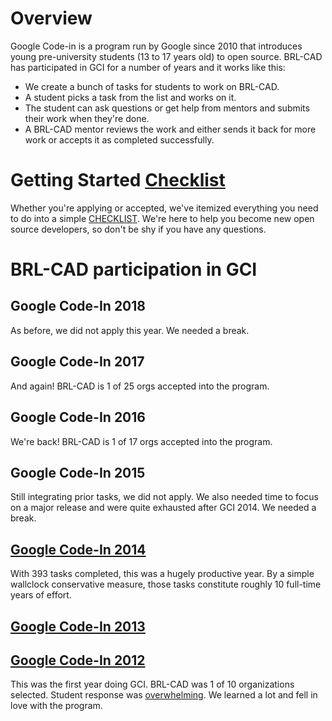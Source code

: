 # Overview

Google Code-in is a program run by Google since 2010 that introduces
young pre-university students (13 to 17 years old) to open source.
BRL-CAD has participated in GCI for a number of years and it works like
this:

-   We create a bunch of tasks for students to work on BRL-CAD.
-   A student picks a task from the list and works on it.
-   The student can ask questions or get help from mentors and submits
    their work when they're done.
-   A BRL-CAD mentor reviews the work and either sends it back for more
    work or accepts it as completed successfully.

# Getting Started [Checklist](http://brlcad.org/wiki/Google_Code_In/Checklist)

Whether you're applying or accepted, we've itemized everything you need
to do into a simple
[CHECKLIST](http://brlcad.org/wiki/Google_Code_In/Checklist). We're here
to help you become new open source developers, so don't be shy if you
have any questions.

# BRL-CAD participation in GCI

## Google Code-In 2018

As before, we did not apply this year. We needed a break.

## Google Code-In 2017

And again! BRL-CAD is 1 of 25 orgs accepted into the program.

## Google Code-In 2016

We're back! BRL-CAD is 1 of 17 orgs accepted into the program.

## Google Code-In 2015

Still integrating prior tasks, we did not apply. We also needed time to
focus on a major release and were quite exhausted after GCI 2014. We
needed a break.

## [Google Code-In 2014](Google_Code_In/2014 "wikilink")

With 393 tasks completed, this was a hugely productive year. By a simple
wallclock conservative measure, those tasks constitute roughly 10
full-time years of effort.

## [Google Code-In 2013](Google_Code_In/2013 "wikilink")

## [Google Code-In 2012](Google_Code_In/2012 "wikilink")

This was the first year doing GCI. BRL-CAD was 1 of 10 organizations
selected. Student response was
[overwhelming](http://brlcad.org/wiki/Community_Publication_Portal#BRL-CAD_Accomplishments_:_GCI_2012).
We learned a lot and fell in love with the program.